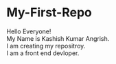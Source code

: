 # My-First-Repo
Hello Everyone!
<br>
My Name is Kashish Kumar Angrish.
<br>
I am creating my repositroy.
<br>
I am a front end devloper.
